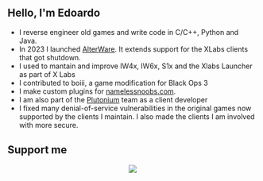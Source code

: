 <h2>Hello, I'm Edoardo</h2>
<ul>
<li>I reverse engineer old games and write code in C/C++, Python and Java.</li>
<li>In 2023 I launched <a href="https://alterware.dev">AlterWare</a>. It extends support for the XLabs clients that got shutdown.</li>
<li>I used to mantain and improve IW4x, IW6x, S1x and the Xlabs Launcher as part of X Labs</li>
<li>I contributed to boiii, a game modification for Black Ops 3</li>
<li>I make custom plugins for <a href="https://namelessnoobs.com/">namelessnoobs.com</a>.</li>
<li>I am also part of the <a href="https://plutonium.pw/">Plutonium</a> team as a client developer</li>
<li>I fixed many denial-of-service vulnerabilities in the original games now supported by the clients I maintain. I also made the clients I am involved with more secure.</li>
</ul>

<h2>Support me</h2>

<p align="center">
<a href="https://paypal.me/ESanguineti" alt="Paypal"><img src="https://img.shields.io/badge/PayPal-support-blue.svg?logo=paypal"></a>
</p>
